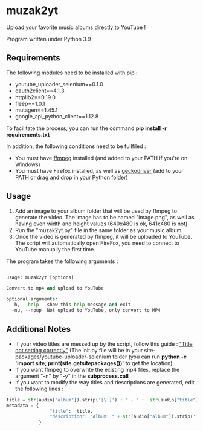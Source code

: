 # muzak2yt

Upload your favorite music albums directly to YouTube !

Program written under Python 3.9

## Requirements

The following modules need to be installed with pip :

* youtube_uploader_selenium==0.1.0
* oauth2client==4.1.3
* httplib2==0.19.0
* fleep==1.0.1
* mutagen==1.45.1
* google_api_python_client==1.12.8

To facilitate the process, you can run the command **pip install -r requirements.txt**

In addition, the following conditions need to be fullfiled :

* You must have [ffmpeg](https://ffmpeg.org/download.html) installed (and added to your PATH if you're on Windows)
* You must have Firefox installed, as well as [geckodriver](https://github.com/mozilla/geckodriver/releases) (add to your PATH or drag and drop in your Python folder)

## Usage

1. Add an image to your album folder that will be used by ffmpeg to generate the video. The image has to be named "image.png", as well as having even width and height values (640x480 is ok, 641x480 is not)
2. Run the "muzak2yt.py" file in the same folder as your music album.
3. Once the video is generated by ffmpeg, it will be uploaded to YouTube. The script will automatically open FireFox, you need to connect to YouTube manually the first time.

The program takes the following arguments :

```py

usage: muzak2yt [options]

Convert to mp4 and upload to YouTube

optional arguments:
  -h, --help   show this help message and exit
  -nu, --noup  Not upload to YouTube, only convert to MP4

```

## Additional Notes

* If your video titles are messed up by the script, follow this guide : ["Title not setting correctly"](https://github.com/linouk23/youtube_uploader_selenium/issues/4) (The init.py file will be in your site-packages/youtube-uploader-selenium folder (you can run **python -c 'import site; print(site.getsitepackages())'** to get the location)
* If you want ffmpeg to overwrite the existing mp4 files, replace the argument "-n" by "-y" in the **subprocess.call**
* If you want to modify the way titles and descriptions are generated, edit the following lines :

```python
title = str(audio["album"]).strip('[\']') + " - " +  str(audio["title"]).strip('[\']')
metadata = {
                "title":  title,
                "description": "Album: " + str(audio["album"]).strip('[\']') + "\nArtist(s): " + str(audio["artist"]).strip('[\']').replace("\"", "")
            }
```
